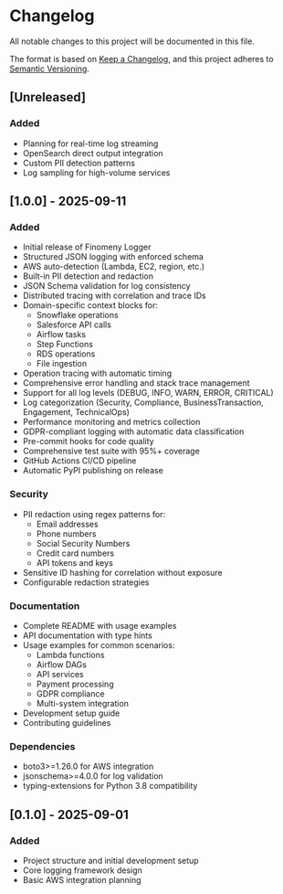 # Changelog

All notable changes to this project will be documented in this file.

The format is based on [Keep a Changelog](https://keepachangelog.com/en/1.0.0/),
and this project adheres to [Semantic Versioning](https://semver.org/spec/v2.0.0.html).

## [Unreleased]

### Added
- Planning for real-time log streaming
- OpenSearch direct output integration
- Custom PII detection patterns
- Log sampling for high-volume services

## [1.0.0] - 2025-09-11

### Added
- Initial release of Finomeny Logger
- Structured JSON logging with enforced schema
- AWS auto-detection (Lambda, EC2, region, etc.)
- Built-in PII detection and redaction
- JSON Schema validation for log consistency
- Distributed tracing with correlation and trace IDs
- Domain-specific context blocks for:
  - Snowflake operations
  - Salesforce API calls
  - Airflow tasks
  - Step Functions
  - RDS operations
  - File ingestion
- Operation tracing with automatic timing
- Comprehensive error handling and stack trace management
- Support for all log levels (DEBUG, INFO, WARN, ERROR, CRITICAL)
- Log categorization (Security, Compliance, BusinessTransaction, Engagement, TechnicalOps)
- Performance monitoring and metrics collection
- GDPR-compliant logging with automatic data classification
- Pre-commit hooks for code quality
- Comprehensive test suite with 95%+ coverage
- GitHub Actions CI/CD pipeline
- Automatic PyPI publishing on release

### Security
- PII redaction using regex patterns for:
  - Email addresses
  - Phone numbers
  - Social Security Numbers
  - Credit card numbers
  - API tokens and keys
- Sensitive ID hashing for correlation without exposure
- Configurable redaction strategies

### Documentation
- Complete README with usage examples
- API documentation with type hints
- Usage examples for common scenarios:
  - Lambda functions
  - Airflow DAGs
  - API services
  - Payment processing
  - GDPR compliance
  - Multi-system integration
- Development setup guide
- Contributing guidelines

### Dependencies
- boto3>=1.26.0 for AWS integration
- jsonschema>=4.0.0 for log validation
- typing-extensions for Python 3.8 compatibility

## [0.1.0] - 2025-09-01

### Added
- Project structure and initial development setup
- Core logging framework design
- Basic AWS integration planning